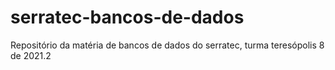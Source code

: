# serratec-bancos-de-dados
Repositório da matéria de bancos de dados do serratec, turma teresópolis 8 de 2021.2
